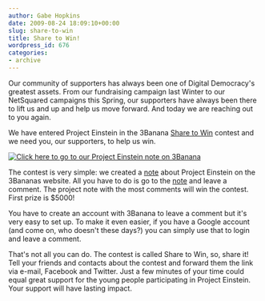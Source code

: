 ```yaml
---
author: Gabe Hopkins
date: 2009-08-24 18:09:10+00:00
slug: share-to-win
title: Share to Win!
wordpress_id: 676
categories:
- archive
---
```


Our community of supporters has always been one of Digital Democracy's greatest assets. From our fundraising campaign last Winter to our NetSquared campaigns this Spring, our supporters have always been there to lift us and up and help us move forward. And today we are reaching out to you again.

We have entered Project Einstein in the 3Banana [Share to Win](http://3banana.com/corp/share-to-win/) contest and we need you, our supporters, to help us win.

[![Click here to go to our Project Einstein note on 3Banana](https://static.3banana.com/pics/sharetowin_badge_290x90.png)](http://3banana.com/m/zWu/B33Rbbl880h)

The contest is very simple: we created a [note](http://3banana.com/m/zWu/B33Rbbl880h) about Project Einstein on the 3Bananas website. All you have to do is go to the [note](http://3banana.com/m/zWu/B33Rbbl880h) and leave a comment. The project note with the most comments will win the contest. First prize is $5000!

You have to create an account with 3Banana to leave a comment but it's very easy to set up. To make it even easier, if you have a Google account (and come on, who doesn't these days?) you can simply use that to login and leave a comment.

That's not all you can do. The contest is called Share to Win, so, share it! Tell your friends and contacts about the contest and forward them the link via e-mail, Facebook and Twitter. Just a few minutes of your time could equal great support for the young people participating in Project Einstein. Your support will have lasting impact.
